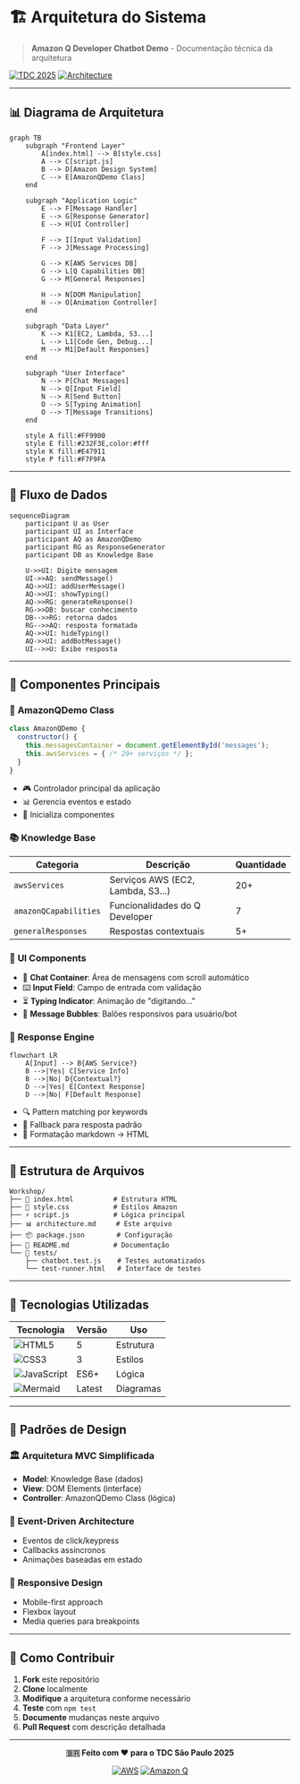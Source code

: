 # 🏗️ Arquitetura do Sistema

> **Amazon Q Developer Chatbot Demo** - Documentação técnica da arquitetura

[![TDC 2025](https://img.shields.io/badge/TDC-2025-orange?style=flat-square&logo=amazon-aws)](https://github.com/seu-usuario/amazon-q-chatbot-demo)
[![Architecture](https://img.shields.io/badge/Architecture-Documented-blue?style=flat-square)](architecture.md)

---

## 📊 Diagrama de Arquitetura

```mermaid
graph TB
    subgraph "Frontend Layer"
        A[index.html] --> B[style.css]
        A --> C[script.js]
        B --> D[Amazon Design System]
        C --> E[AmazonQDemo Class]
    end
    
    subgraph "Application Logic"
        E --> F[Message Handler]
        E --> G[Response Generator]
        E --> H[UI Controller]
        
        F --> I[Input Validation]
        F --> J[Message Processing]
        
        G --> K[AWS Services DB]
        G --> L[Q Capabilities DB]
        G --> M[General Responses]
        
        H --> N[DOM Manipulation]
        H --> O[Animation Controller]
    end
    
    subgraph "Data Layer"
        K --> K1[EC2, Lambda, S3...]
        L --> L1[Code Gen, Debug...]
        M --> M1[Default Responses]
    end
    
    subgraph "User Interface"
        N --> P[Chat Messages]
        N --> Q[Input Field]
        N --> R[Send Button]
        O --> S[Typing Animation]
        O --> T[Message Transitions]
    end
    
    style A fill:#FF9900
    style E fill:#232F3E,color:#fff
    style K fill:#E47911
    style P fill:#F7F9FA
```

---

## 🔄 Fluxo de Dados

```mermaid
sequenceDiagram
    participant U as User
    participant UI as Interface
    participant AQ as AmazonQDemo
    participant RG as ResponseGenerator
    participant DB as Knowledge Base
    
    U->>UI: Digite mensagem
    UI->>AQ: sendMessage()
    AQ->>UI: addUserMessage()
    AQ->>UI: showTyping()
    AQ->>RG: generateResponse()
    RG->>DB: buscar conhecimento
    DB-->>RG: retorna dados
    RG-->>AQ: resposta formatada
    AQ->>UI: hideTyping()
    AQ->>UI: addBotMessage()
    UI-->>U: Exibe resposta
```

---

## 🧩 Componentes Principais

### 🎯 **AmazonQDemo Class**
```javascript
class AmazonQDemo {
  constructor() {
    this.messagesContainer = document.getElementById('messages');
    this.awsServices = { /* 20+ serviços */ };
  }
}
```
- 🎮 Controlador principal da aplicação
- 📊 Gerencia eventos e estado
- 🔧 Inicializa componentes

### 📚 **Knowledge Base**
| Categoria | Descrição | Quantidade |
|-----------|-----------|------------|
| `awsServices` | Serviços AWS (EC2, Lambda, S3...) | 20+ |
| `amazonQCapabilities` | Funcionalidades do Q Developer | 7 |
| `generalResponses` | Respostas contextuais | 5+ |

### 🎨 **UI Components**
- 💬 **Chat Container**: Área de mensagens com scroll automático
- ⌨️ **Input Field**: Campo de entrada com validação
- ⏳ **Typing Indicator**: Animação de "digitando..."
- 💭 **Message Bubbles**: Balões responsivos para usuário/bot

### 🧠 **Response Engine**
```mermaid
flowchart LR
    A[Input] --> B{AWS Service?}
    B -->|Yes| C[Service Info]
    B -->|No| D{Contextual?}
    D -->|Yes| E[Context Response]
    D -->|No| F[Default Response]
```
- 🔍 Pattern matching por keywords
- 🎯 Fallback para resposta padrão
- 📝 Formatação markdown → HTML

---

## 📁 Estrutura de Arquivos

```
Workshop/
├── 📄 index.html          # Estrutura HTML
├── 🎨 style.css           # Estilos Amazon
├── ⚡ script.js           # Lógica principal
├── 📊 architecture.md     # Este arquivo
├── 📦 package.json        # Configuração
├── 📖 README.md           # Documentação
└── 🧪 tests/
    ├── chatbot.test.js    # Testes automatizados
    └── test-runner.html   # Interface de testes
```

---

## 🚀 Tecnologias Utilizadas

| Tecnologia | Versão | Uso |
|------------|--------|-----|
| ![HTML5](https://img.shields.io/badge/HTML5-E34F26?style=flat-square&logo=html5&logoColor=white) | 5 | Estrutura |
| ![CSS3](https://img.shields.io/badge/CSS3-1572B6?style=flat-square&logo=css3&logoColor=white) | 3 | Estilos |
| ![JavaScript](https://img.shields.io/badge/JavaScript-F7DF1E?style=flat-square&logo=javascript&logoColor=black) | ES6+ | Lógica |
| ![Mermaid](https://img.shields.io/badge/Mermaid-FF3670?style=flat-square&logo=mermaid&logoColor=white) | Latest | Diagramas |

---

## 🎯 Padrões de Design

### 🏛️ **Arquitetura MVC Simplificada**
- **Model**: Knowledge Base (dados)
- **View**: DOM Elements (interface)
- **Controller**: AmazonQDemo Class (lógica)

### 🔄 **Event-Driven Architecture**
- Eventos de click/keypress
- Callbacks assíncronos
- Animações baseadas em estado

### 📱 **Responsive Design**
- Mobile-first approach
- Flexbox layout
- Media queries para breakpoints

---

## 🔧 Como Contribuir

1. **Fork** este repositório
2. **Clone** localmente
3. **Modifique** a arquitetura conforme necessário
4. **Teste** com `npm test`
5. **Documente** mudanças neste arquivo
6. **Pull Request** com descrição detalhada

---

<div align="center">

**🇧🇷 Feito com ❤️ para o TDC São Paulo 2025**

[![AWS](https://img.shields.io/badge/AWS-232F3E?style=for-the-badge&logo=amazon-aws&logoColor=white)](https://aws.amazon.com)
[![Amazon Q](https://img.shields.io/badge/Amazon%20Q-FF9900?style=for-the-badge&logo=amazon&logoColor=white)](https://aws.amazon.com/q/)

</div>